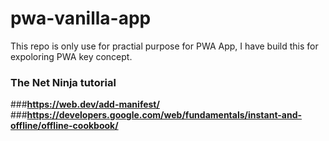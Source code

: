 # pwa-vanilla-app
This repo is only use for practial purpose for PWA App, I have build this for expoloring PWA key concept.
### The Net Ninja tutorial
###**https://web.dev/add-manifest/**
###**https://developers.google.com/web/fundamentals/instant-and-offline/offline-cookbook/**
